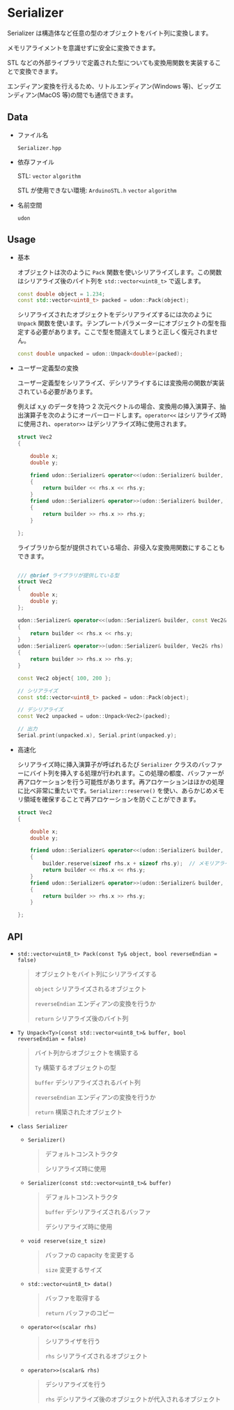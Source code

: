 # Serializer

Serializer は構造体など任意の型のオブジェクトをバイト列に変換します。

メモリアライメントを意識せずに安全に変換できます。

STL などの外部ライブラリで定義された型についても変換用関数を実装することで変換できます。

エンディアン変換を行えるため、リトルエンディアン(Windows 等)、ビッグエンディアン(MacOS 等)の間でも通信できます。

## Data

-   ファイル名

    `Serializer.hpp`

-   依存ファイル

    STL: `vector` `algorithm`

    STL が使用できない環境: `ArduinoSTL.h` `vector` `algorithm`

-   名前空間

    `udon`

## Usage

-   基本

    オブジェクトは次のように `Pack` 関数を使いシリアライズします。この関数はシリアライズ後のバイト列を `std::vector<uint8_t>` で返します。

    ```cpp
    const double object = 1.234;
    const std::vector<uint8_t> packed = udon::Pack(object);
    ```

    シリアライズされたオブジェクトをデシリアライズするには次のように `Unpack` 関数を使います。テンプレートパラメーターにオブジェクトの型を指定する必要があります。ここで型を間違えてしまうと正しく復元されません。

    ```cpp
    const double unpacked = udon::Unpack<double>(packed);
    ```

-   ユーザー定義型の変換

    ユーザー定義型をシリアライズ、デシリアライするには変換用の関数が実装されている必要があります。

    例えば x,y のデータを持つ 2 次元ベクトルの場合、変換用の挿入演算子、抽出演算子を次のようにオーバーロードします。`operator<<` はシリアライズ時に使用され、`operator>>` はデシリアライズ時に使用されます。

    ```cpp
    struct Vec2
    {

    	double x;
    	double y;

    	friend udon::Serializer& operator<<(udon::Serializer& builder, const Vec2& rhs)
    	{
    		return builder << rhs.x << rhs.y;
    	}
    	friend udon::Serializer& operator>>(udon::Serializer& builder, Vec2& rhs)
    	{
    		return builder >> rhs.x >> rhs.y;
    	}

    };
    ```

    ライブラリから型が提供されている場合、非侵入な変換用関数にすることもできます。

    ```cpp

    /// @brief ライブラリが提供している型
    struct Vec2
    {
    	double x;
    	double y;
    };

    udon::Serializer& operator<<(udon::Serializer& builder, const Vec2& rhs)
    {
    	return builder << rhs.x << rhs.y;
    }
    udon::Serializer& operator>>(udon::Serializer& builder, Vec2& rhs)
    {
    	return builder >> rhs.x >> rhs.y;
    }
    ```

    ```cpp
    const Vec2 object{ 100, 200 };

    // シリアライズ
    const std::vector<uint8_t> packed = udon::Pack(object);

    // デシリアライズ
    const Vec2 unpacked = udon::Unpack<Vec2>(packed);

    // 出力
    Serial.print(unpacked.x), Serial.print(unpacked.y);
    ```

-   高速化

    シリアライズ時に挿入演算子が呼ばれるたび `Serializer` クラスのバッファーにバイト列を挿入する処理が行われます。この処理の都度、バッファーが再アロケーションを行う可能性があります。再アロケーションはほかの処理に比べ非常に重たいです。`Serializer::reserve()` を使い、あらかじめメモリ領域を確保することで再アロケーションを防ぐことができます。

    ```cpp
    struct Vec2
    {

    	double x;
    	double y;

    	friend udon::Serializer& operator<<(udon::Serializer& builder, const Vec2& rhs)
    	{
    		builder.reserve(sizeof rhs.x + sizeof rhs.y);  // メモリアラインを含めたサイズになるため sizeof rhs としてはいけません
    		return builder << rhs.x << rhs.y;
    	}
    	friend udon::Serializer& operator>>(udon::Serializer& builder, Vec2& rhs)
    	{
    		return builder >> rhs.x >> rhs.y;
    	}

    };
    ```

## API

-   `std::vector<uint8_t> Pack(const Ty& object, bool reverseEndian = false)`

    > オブジェクトをバイト列にシリアライズする
    >
    > `object` シリアライズされるオブジェクト
    >
    > `reverseEndian` エンディアンの変換を行うか
    >
    > `return` シリアライズ後のバイト列

-   `Ty Unpack<Ty>(const std::vector<uint8_t>& buffer, bool reverseEndian = false)`

    > バイト列からオブジェクトを構築する
    >
    > `Ty` 構築するオブジェクトの型
    >
    > `buffer` デシリアライズされるバイト列
    >
    > `reverseEndian` エンディアンの変換を行うか
    >
    > `return` 構築されたオブジェクト

-   `class Serializer`

    -   `Serializer()`

        > デフォルトコンストラクタ
        >
        > シリアライズ時に使用

    -   `Serializer(const std::vector<uint8_t>& buffer)`

        > デフォルトコンストラクタ
        >
        > `buffer` デシリアライズされるバッファ
        >
        > デシリアライズ時に使用

    -   `void reserve(size_t size)`

        > バッファの capacity を変更する
        >
        > `size` 変更するサイズ

    -   `std::vector<uint8_t> data()`

        > バッファを取得する
        >
        > `return` バッファのコピー

    -   `operator<<(scalar rhs)`

        > シリアライザを行う
        >
        > `rhs` シリアライズされるオブジェクト

    -   `operator>>(scalar& rhs)`

        > デシリアライズを行う
        >
        > `rhs` デシリアライズ後のオブジェクトが代入されるオブジェクト

